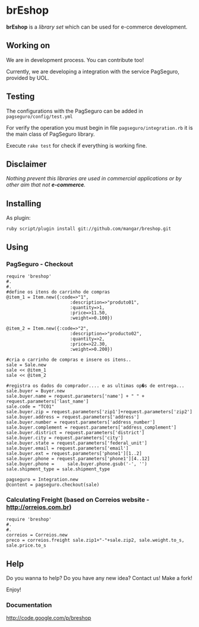 # brEshop

**brEshop** is a *library set* which can be used for e-commerce development.

## Working on

We are in development process. You can contribute too!

Currently, we are developing a integration with the service PagSeguro, provided by UOL.

## Testing

The configurations with the PagSeguro can be added in `pagseguro/config/test.yml`

For verify the operation you must begin in file `pagseguro/integration.rb` it is the main class of PagSeguro library.

Execute `rake test` for check if everything is working fine.

## Disclaimer

*Nothing prevent this libraries are used in commercial applications or by other aim that not **e-commerce**.*

## Installing

As plugin:

    ruby script/plugin install git://github.com/mangar/breshop.git

## Using

### PagSeguro - Checkout

	require 'breshop'
	#.
	#.
	#define os itens do carrinho de compras
	@item_1 = Item.new({:code=>"1",
	                        :description=>"produto01",
	                        :quantity=>1,
	                        :price=>11.50,
	                        :weight=>0.100})
 
	@item_2 = Item.new({:code=>"2",
	                        :description=>"producto02",
	                        :quantity=>2,
	                        :price=>22.30,
	                        :weight=>0.200})   
 
	#cria o carrinho de compras e insere os itens..
	sale = Sale.new
	sale << @item_1
	sale << @item_2
 
	#registra os dados do comprador.... e as ultimas op�s de entrega...
	sale.buyer = Buyer.new
	sale.buyer.name = request.parameters['name'] + " " + request.parameters['last_name']
	sale.code = "TC01"
	sale.buyer.zip = request.parameters['zip1']+request.parameters['zip2']
	sale.buyer.address = request.parameters['address']
	sale.buyer.number = request.parameters['address_number']
	sale.buyer.complement = request.parameters['address_complement']
	sale.buyer.district = request.parameters['district']
	sale.buyer.city = request.parameters['city']
	sale.buyer.state = request.parameters['federal_unit']
	sale.buyer.email = request.parameters['email']
	sale.buyer.ext = request.parameters['phone1'][1..2]
	sale.buyer.phone = request.parameters['phone1'][4..12]
	sale.buyer.phone =     sale.buyer.phone.gsub('-', '')
	sale.shipment_type = sale.shipment_type
 
	pagseguro = Integration.new
	@content = pagseguro.checkout(sale)


### Calculating Freight (based on Correios website - http://orreios.com.br)

	require 'breshop'
	#.
	#.
	correios = Correios.new
	preco = correios.freight sale.zip1+"-"+sale.zip2, sale.weight.to_s, sale.price.to_s


## Help

Do you wanna to help? Do you have any new idea? Contact us! Make a fork! 

Enjoy!

### Documentation

http://code.google.com/p/breshop






